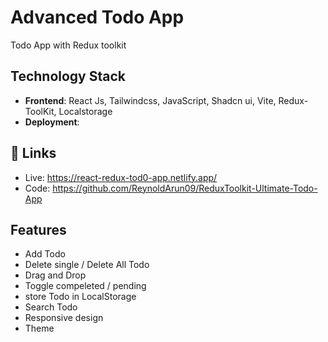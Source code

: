 # Advanced Todo App

Todo App with Redux toolkit

## Technology Stack

- **Frontend**: React Js, Tailwindcss, JavaScript, Shadcn ui, Vite, Redux-ToolKit, Localstorage
- **Deployment**: 


## 🔗 Links
- Live: https://react-redux-tod0-app.netlify.app/
- Code: https://github.com/ReynoldArun09/ReduxToolkit-Ultimate-Todo-App

## Features

- Add Todo
- Delete single / Delete All Todo
- Drag and Drop
- Toggle compeleted / pending
- store Todo in LocalStorage
- Search Todo
- Responsive design
- Theme
